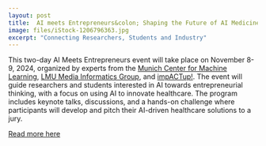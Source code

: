 ```yaml
---
layout: post
title:  AI meets Entrepreneurs&colon; Shaping the Future of AI Medicine & Healthcare
image: files/iStock-1206796363.jpg
excerpt: "Connecting Researchers, Students and Industry"
---
```


This two-day AI Meets Entrepreneurs event will take place on November 8-9, 2024, organized by experts from the [Munich Center for Machine Learning](https://mcml.ai/), [LMU Media Informatics Group](https://www.medien.ifi.lmu.de/index.xhtml.en), and [impACTup!](https://www.som.lmu.de/iim/en/teaching/impactup-innovation-and-entrepreneurship-for-better-futures/). The event will guide researchers and students interested in AI towards entrepreneurial thinking, with a focus on using AI to innovate healthcare. The program includes keynote talks, discussions, and a hands-on challenge where participants will develop and pitch their AI-driven healthcare solutions to a jury.

[Read more here](https://www.hcilab.org/ai-meets-entrepreneurs/ai-shaping-healthcare/)
